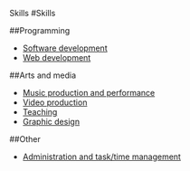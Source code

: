 Skills
#Skills

##Programming

- [Software development](skills/software.html)
- [Web development](skills/web.html)

##Arts and media

- [Music production and performance](skills/music.html)
- [Video production](skills/video.html)
- [Teaching](skills/teaching.html)
- [Graphic design](skills/design.html)

##Other

- [Administration and task/time management](skills/management.html)